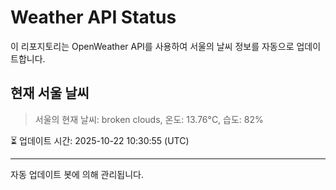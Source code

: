 
# Weather API Status

이 리포지토리는 OpenWeather API를 사용하여 서울의 날씨 정보를 자동으로 업데이트합니다.

## 현재 서울 날씨
> 서울의 현재 날씨: broken clouds, 온도: 13.76°C, 습도: 82%

⏳ 업데이트 시간: 2025-10-22 10:30:55 (UTC)

---
자동 업데이트 봇에 의해 관리됩니다.
